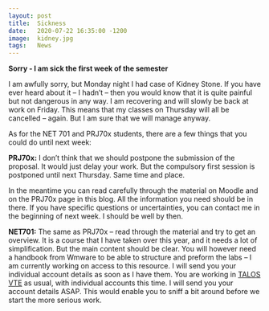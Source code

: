 ```yaml
---
layout: post
title:  Sickness 
date:   2020-07-22 16:35:00 -1200
image:  kidney.jpg
tags:   News
---
```


**Sorry - I am sick the first week of the semester**

I am awfully sorry, but Monday night I had case of Kidney Stone. If you have ever heard about it – I hadn’t – then you would know that it is quite painful but not dangerous in any way. I am recovering and will slowly be back at work on Friday. This means that my classes on Thursday will all be cancelled – again. But I am sure that we will manage anyway.

As for the NET 701 and PRJ70x students, there are a few things that you could do until next week:

**PRJ70x:** I don’t think that we should postpone the submission of the proposal. It would just delay your work. But the compulsory first session is postponed until next Thursday. Same time and place.

In the meantime you can read carefully through the material on Moodle and on the PRJ70x page in this blog. All the information you need should be in there. If you have specific questions or uncertainties, you can contact me in the beginning of next week. I should be well by then.

**NET701:** The same as PRJ70x – read through the material and try to get an overview. It is a course that I have taken over this year, and it needs a lot of simplification. But the main content should be clear. You will however need a handbook from Wmware to be able to structure and preform the labs – I am currently working on access to this resource. I will send you your individual account details as soon as I have them. You are working in [TALOS VTE](https://nt-vcsa.talos.net.nz/) as usual, with individual accounts this time. I will send you your account details ASAP. This would enable you to sniff a bit around before we start the more serious work.
